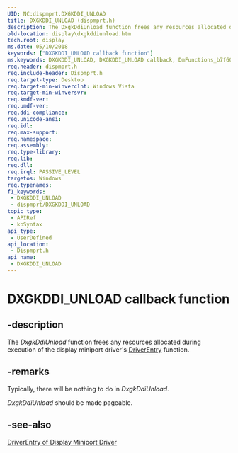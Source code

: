 ```yaml
---
UID: NC:dispmprt.DXGKDDI_UNLOAD
title: DXGKDDI_UNLOAD (dispmprt.h)
description: The DxgkDdiUnload function frees any resources allocated during execution of the display miniport driver's DriverEntry function.
old-location: display\dxgkddiunload.htm
tech.root: display
ms.date: 05/10/2018
keywords: ["DXGKDDI_UNLOAD callback function"]
ms.keywords: DXGKDDI_UNLOAD, DXGKDDI_UNLOAD callback, DmFunctions_b7f60489-c7e7-4bd1-bf17-ff193bc7d614.xml, DxgkDdiUnload, DxgkDdiUnload callback function [Display Devices], display.dxgkddiunload, dispmprt/DxgkDdiUnload
req.header: dispmprt.h
req.include-header: Dispmprt.h
req.target-type: Desktop
req.target-min-winverclnt: Windows Vista
req.target-min-winversvr: 
req.kmdf-ver: 
req.umdf-ver: 
req.ddi-compliance: 
req.unicode-ansi: 
req.idl: 
req.max-support: 
req.namespace: 
req.assembly: 
req.type-library: 
req.lib: 
req.dll: 
req.irql: PASSIVE_LEVEL
targetos: Windows
req.typenames: 
f1_keywords:
 - DXGKDDI_UNLOAD
 - dispmprt/DXGKDDI_UNLOAD
topic_type:
 - APIRef
 - kbSyntax
api_type:
 - UserDefined
api_location:
 - Dispmprt.h
api_name:
 - DXGKDDI_UNLOAD
---
```


# DXGKDDI_UNLOAD callback function


## -description

The <i>DxgkDdiUnload</i> function frees any resources allocated during execution of the display miniport driver's <a href="/windows-hardware/drivers/storage/driverentry-of-ide-controller-minidriver">DriverEntry</a> function.

## -remarks

Typically, there will be nothing to do in <i>DxgkDdiUnload</i>.

<i>DxgkDdiUnload</i> should be made pageable.

## -see-also

<a href="/windows-hardware/drivers/display/driverentry-of-display-miniport-driver">DriverEntry of Display Miniport Driver</a>

